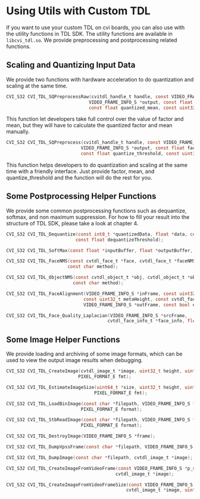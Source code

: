 # Using Utils with Custom TDL

If you want to use your custom TDL on cvi boards, you can also use with the utility functions in TDL SDK. The utility functions are available in ``libcvi_tdl.so``. We provide preprocessing and postprocessing related functions.

## Scaling and Quantizing Input Data

We provide two functions with hardware acceleration to do quantization and scaling at the same time.

```c
CVI_S32 CVI_TDL_SQPreprocessRaw(cvitdl_handle_t handle, const VIDEO_FRAME_INFO_S *frame,
                               VIDEO_FRAME_INFO_S *output, const float quantized_factor,
                               const float quantized_mean, const uint32_t thread, uint32_t timeout);
```

This function let developers take full control over the value of factor and mean, but they will have to calculate the quantized factor and mean manually.

```c
CVI_S32 CVI_TDL_SQPreprocess(cvitdl_handle_t handle, const VIDEO_FRAME_INFO_S *frame,
                            VIDEO_FRAME_INFO_S *output, const float factor, const float mean,
                            const float quantize_threshold, const uint32_t thread, uint32_t timeout);
```

This function helps developers to do quantization and scaling at the same time with a friendly interface. Just provide factor, mean, and quantize_threshold and the function will do the rest for you.

## Some Postprocessing Helper Functions

We provide some common postprocessing functions such as dequantize, softmax, and non maximum suppression. For how to fill your result into the structure of TDL SDK, please take a look at chapter 4.

```c
CVI_S32 CVI_TDL_Dequantize(const int8_t *quantizedData, float *data, const uint32_t bufferSize,
                          const float dequantizeThreshold);

CVI_S32 CVI_TDL_SoftMax(const float *inputBuffer, float *outputBuffer, const uint32_t bufferSize);

CVI_S32 CVI_TDL_FaceNMS(const cvtdl_face_t *face, cvtdl_face_t *faceNMS, const float threshold,
                       const char method);

CVI_S32 CVI_TDL_ObjectNMS(const cvtdl_object_t *obj, cvtdl_object_t *objNMS, const float threshold,
                         const char method);

CVI_S32 CVI_TDL_FaceAlignment(VIDEO_FRAME_INFO_S *inFrame, const uint32_t metaWidth,
                             const uint32_t metaHeight, const cvtdl_face_info_t *info,
                             VIDEO_FRAME_INFO_S *outFrame, const bool enableGDC);

CVI_S32 CVI_TDL_Face_Quality_Laplacian(VIDEO_FRAME_INFO_S *srcFrame,
                                      cvtdl_face_info_t *face_info, float *score);
```

## Some Image Helper Functions

We provide loading and archiving of some image formats, which can be used to view the output image results when debugging.

```c
CVI_S32 CVI_TDL_CreateImage(cvtdl_image_t *image, uint32_t height, uint32_t width,
                           PIXEL_FORMAT_E fmt);

CVI_S32 CVI_TDL_EstimateImageSize(uint64_t *size, uint32_t height, uint32_t width,
                                 PIXEL_FORMAT_E fmt);

CVI_S32 CVI_TDL_LoadBinImage(const char *filepath, VIDEO_FRAME_INFO_S *frame,
                            PIXEL_FORMAT_E format);

CVI_S32 CVI_TDL_StbReadImage(const char *filepath, VIDEO_FRAME_INFO_S *frame,
                            PIXEL_FORMAT_E format);

CVI_S32 CVI_TDL_DestroyImage(VIDEO_FRAME_INFO_S *frame);

CVI_S32 CVI_TDL_DumpVpssFrame(const char *filepath, VIDEO_FRAME_INFO_S *frame);

CVI_S32 CVI_TDL_DumpImage(const char *filepath, cvtdl_image_t *image);

CVI_S32 CVI_TDL_CreateImageFromVideoFrame(const VIDEO_FRAME_INFO_S *p_src_frame,
                                         cvtdl_image_t *image);

CVI_S32 CVI_TDL_CreateImageFromVideoFrameSize(const VIDEO_FRAME_INFO_S *p_crop_frame,
                                             cvtdl_image_t *image, uint32_t img_size);
```
